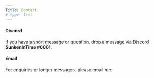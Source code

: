 ```yaml
---
Title: Contact
# type: list
---
```



#### Discord
If you have a short message or question, drop a message via Discord **SunkenInTime #0001**.


#### Email
For enquiries or longer messages, please email me.



